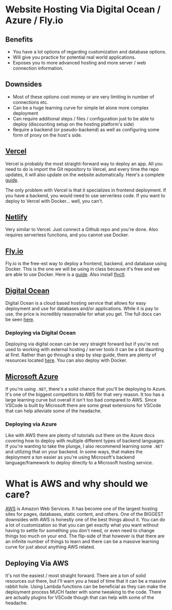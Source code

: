 # Website Hosting Via Digital Ocean / Azure / Fly.io

## Benefits

- You have a lot options of regarding customization and database options.
- Will give you practice for potential real world applications.
- Exposes you to more advanced hosting and more server / web connection information.

## Downsides

- Most of these options cost money or are very limiting in number of connections etc.
- Can be a huge learning curve for simple let alone more complex deployment
- Can require additional steps / files / configuration just to be able to deploy (discounting setup on the hosting platform's side)
- Require a backend (or pseudo-backend) as well as configuring some form of proxy on the host's side.

## [Vercel](https://vercel.com)

Vercel is probably the most straight-forward way to deploy an app. All you need to do is import the Git repository to Vercel, and every time the repo updates, it will also update on the website automatically. Here's a complete [guide](https://vercel.com/docs/concepts/deployments/overview).

The only problem with Vercel is that it specializes in frontend deployment. If you have a backend, you would need to use serverless code. If you want to deploy to Vercel with Docker... well, you can't.

## [Netlify](https://www.netlify.com/platform)

Very similar to Vercel. Just connect a Github repo and you're done. Also requires serverless functions, and you cannot use Docker.

## [Fly.io](https://fly.io)

Fly.io is the free-est way to deploy a frontend, backend, and database using Docker. This is the one we will be using in class because it's free and we are able to use Docker. Here is a [guide](https://fly.io/docs/apps/deploy). Also install [flyctl](https://fly.io/docs/hands-on/install-flyctl).

## [Digital Ocean](https://www.digitalocean.com)

Digital Ocean is a cloud based hosting service that allows for easy deployment and use for databases and/or applications. While it is pay to use, the price is incredibly reasonable for what you get. The full docs can be seen [here](https://www.digitalocean.com/docs/).

### Deploying via Digital Ocean

Deploying via digital ocean can be very straight forward but if you're not used to working with external hosting / server tools it can be a bit daunting at first. Rather than go through a step by step guide, there are plenty of resources located [here](https://www.digitalocean.com/community/tags/deployment). You can also deploy with Docker.

## [Microsoft Azure](https://azure.microsoft.com/en-us)

If you're using `.NET`, there's a solid chance that you'll be deploying to Azure. It's one of the biggest competitors to AWS for that very reason. It too has a large learning curve but overall it isn't too bad compared to AWS. Since VSCode is built by Microsoft there are some great extensions for VSCode that can help alleviate some of the headache.

### Deploying via Azure

Like with AWS there are plenty of tutorials out there on the Azure docs covering how to deploy with multiple different types of backend languages. If you're wanting to take the plunge, I also recommend learning some `.NET` and utilizing that on your backend. In some ways, that makes the deployment a ton easier as you're using Microsoft's backend language/framework to deploy directly to a Microsoft hosting service.

# What is AWS and why should we care?

[AWS](https://aws.amazon.com/websites) is Amazon Web Services. It has become one of the largest hosting sites for pages, databases, static content, and others. One of the BIGGEST downsides with AWS is honestly one of the best things about it. You can do a lot of customization so that you can get exactly what you want without having to settle for something you don't need, or even need to change things too much on your end. The flip-side of that however is that there are an infinite number of things to learn and there can be a massive learning curve for just about anything AWS related.

## Deploying Via AWS

It's not the easiest / most straight forward. There are a ton of solid resources out there, but I'll warn you a head of time that it can be a massive rabbit hole. Using Lambda functions can be beneficial as they can make the deployment process MUCH faster with some tweaking to the code. There are actually plugins for VSCode though that can help with some of the headache.
